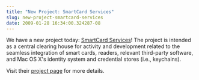```yaml
---
title: "New Project: SmartCard Services"
slug: new-project-smartcard-services
date: 2009-01-28 16:34:00.324287-08
---
```


We have a new project today: [SmartCard Services](https://smartcardservices.macosforge.org)! The project is intended as a central clearing house for activity and development related to the seamless integration of smart cards, readers, relevant third-party software, and Mac OS X's identity system and credential stores (i.e., keychains).

Visit their [project page](https://smartcardservices.macosforge.org) for more details.
